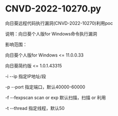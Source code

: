 # CNVD-2022-10270.py 
向日葵远程代码执行漏洞(CNVD-2022-10270)利用poc

说明：向日葵个人版for Windows命令执行漏洞

影响范围：

向日葵个人版for Windows <= 11.0.0.33

向日葵简约版 <= 1.0.1.43315


-i    --ip               指定IP地址/段

-p   --port           指定端口，默认40000-60000

-f   --fexpscan     scan or exp    默认扫描，扫描 or 利用

-t    --thread       指定线程，默认50
